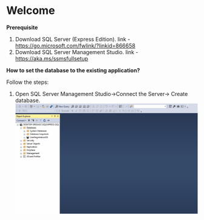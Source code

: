 # Welcome
**Prerequisite** 
1. Download SQL Server (Express Edition).
link - https://go.microsoft.com/fwlink/?linkid=866658 
2. Download SQL Server Management Studio.
link - https://aka.ms/ssmsfullsetup

**How to set the database to the existing application?**

Follow the steps: 
1. Open SQL Server Management Studio->Connect the Server-> Create database.
![](demo/Step1.gif)
